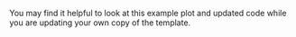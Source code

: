 You may find it helpful to look at this example plot and updated code while you are updating your own copy of the template. 

